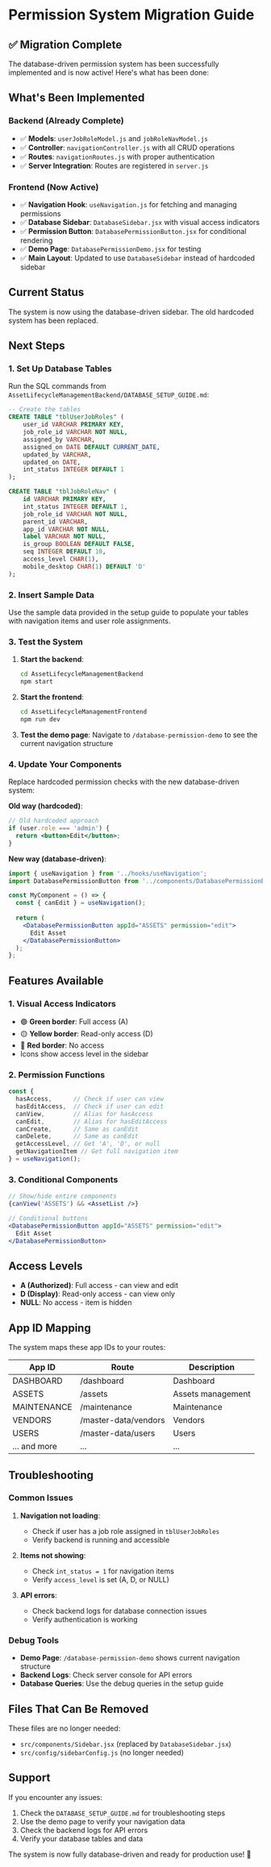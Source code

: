 # Permission System Migration Guide

## ✅ Migration Complete

The database-driven permission system has been successfully implemented and is now active! Here's what has been done:

## What's Been Implemented

### Backend (Already Complete)
- ✅ **Models**: `userJobRoleModel.js` and `jobRoleNavModel.js`
- ✅ **Controller**: `navigationController.js` with all CRUD operations
- ✅ **Routes**: `navigationRoutes.js` with proper authentication
- ✅ **Server Integration**: Routes are registered in `server.js`

### Frontend (Now Active)
- ✅ **Navigation Hook**: `useNavigation.js` for fetching and managing permissions
- ✅ **Database Sidebar**: `DatabaseSidebar.jsx` with visual access indicators
- ✅ **Permission Button**: `DatabasePermissionButton.jsx` for conditional rendering
- ✅ **Demo Page**: `DatabasePermissionDemo.jsx` for testing
- ✅ **Main Layout**: Updated to use `DatabaseSidebar` instead of hardcoded sidebar

## Current Status

The system is now using the database-driven sidebar. The old hardcoded system has been replaced.

## Next Steps

### 1. Set Up Database Tables

Run the SQL commands from `AssetLifecycleManagementBackend/DATABASE_SETUP_GUIDE.md`:

```sql
-- Create the tables
CREATE TABLE "tblUserJobRoles" (
    user_id VARCHAR PRIMARY KEY,
    job_role_id VARCHAR NOT NULL,
    assigned_by VARCHAR,
    assigned_on DATE DEFAULT CURRENT_DATE,
    updated_by VARCHAR,
    updated_on DATE,
    int_status INTEGER DEFAULT 1
);

CREATE TABLE "tblJobRoleNav" (
    id VARCHAR PRIMARY KEY,
    int_status INTEGER DEFAULT 1,
    job_role_id VARCHAR NOT NULL,
    parent_id VARCHAR,
    app_id VARCHAR NOT NULL,
    label VARCHAR NOT NULL,
    is_group BOOLEAN DEFAULT FALSE,
    seq INTEGER DEFAULT 10,
    access_level CHAR(1),
    mobile_desktop CHAR(1) DEFAULT 'D'
);
```

### 2. Insert Sample Data

Use the sample data provided in the setup guide to populate your tables with navigation items and user role assignments.

### 3. Test the System

1. **Start the backend**:
   ```bash
   cd AssetLifecycleManagementBackend
   npm start
   ```

2. **Start the frontend**:
   ```bash
   cd AssetLifecycleManagementFrontend
   npm run dev
   ```

3. **Test the demo page**: Navigate to `/database-permission-demo` to see the current navigation structure

### 4. Update Your Components

Replace hardcoded permission checks with the new database-driven system:

**Old way (hardcoded)**:
```jsx
// Old hardcoded approach
if (user.role === 'admin') {
  return <button>Edit</button>;
}
```

**New way (database-driven)**:
```jsx
import { useNavigation } from '../hooks/useNavigation';
import DatabasePermissionButton from '../components/DatabasePermissionButton';

const MyComponent = () => {
  const { canEdit } = useNavigation();
  
  return (
    <DatabasePermissionButton appId="ASSETS" permission="edit">
      Edit Asset
    </DatabasePermissionButton>
  );
};
```

## Features Available

### 1. Visual Access Indicators
- 🟢 **Green border**: Full access (A)
- 🟡 **Yellow border**: Read-only access (D)
- 🔴 **Red border**: No access
- Icons show access level in the sidebar

### 2. Permission Functions
```jsx
const { 
  hasAccess,      // Check if user can view
  hasEditAccess,  // Check if user can edit
  canView,        // Alias for hasAccess
  canEdit,        // Alias for hasEditAccess
  canCreate,      // Same as canEdit
  canDelete,      // Same as canEdit
  getAccessLevel, // Get 'A', 'D', or null
  getNavigationItem // Get full navigation item
} = useNavigation();
```

### 3. Conditional Components
```jsx
// Show/hide entire components
{canView('ASSETS') && <AssetList />}

// Conditional buttons
<DatabasePermissionButton appId="ASSETS" permission="edit">
  Edit Asset
</DatabasePermissionButton>
```

## Access Levels

- **A (Authorized)**: Full access - can view and edit
- **D (Display)**: Read-only access - can view only  
- **NULL**: No access - item is hidden

## App ID Mapping

The system maps these app IDs to your routes:

| App ID | Route | Description |
|--------|-------|-------------|
| DASHBOARD | /dashboard | Dashboard |
| ASSETS | /assets | Assets management |
| MAINTENANCE | /maintenance | Maintenance |
| VENDORS | /master-data/vendors | Vendors |
| USERS | /master-data/users | Users |
| ... and more | ... | ... |

## Troubleshooting

### Common Issues

1. **Navigation not loading**: 
   - Check if user has a job role assigned in `tblUserJobRoles`
   - Verify backend is running and accessible

2. **Items not showing**:
   - Check `int_status = 1` for navigation items
   - Verify `access_level` is set (A, D, or NULL)

3. **API errors**:
   - Check backend logs for database connection issues
   - Verify authentication is working

### Debug Tools

- **Demo Page**: `/database-permission-demo` shows current navigation structure
- **Backend Logs**: Check server console for API errors
- **Database Queries**: Use the debug queries in the setup guide

## Files That Can Be Removed

These files are no longer needed:
- `src/components/Sidebar.jsx` (replaced by `DatabaseSidebar.jsx`)
- `src/config/sidebarConfig.js` (no longer needed)

## Support

If you encounter any issues:

1. Check the `DATABASE_SETUP_GUIDE.md` for troubleshooting steps
2. Use the demo page to verify your navigation data
3. Check the backend logs for API errors
4. Verify your database tables and data

The system is now fully database-driven and ready for production use! 🎉 